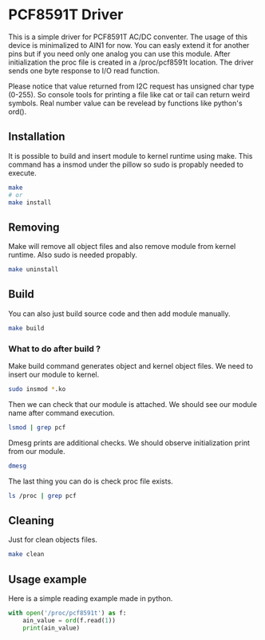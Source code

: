 # PCF8591T Driver
This is a simple driver for PCF8591T AC/DC conventer. The usage of this device is minimalized to AIN1 for now. You can easly extend it for another pins but if you need only one analog you can use this module. After initialization the proc file is created in a /proc/pcf8591t location. The driver sends one byte response to I/O read function.

Please notice that value returned from I2C request has unsigned char type (0-255). So console tools for printing a file like cat or tail can return weird symbols. Real number value can be revelead by functions like python's ord().

## Installation
It is possible to build and insert module to kernel runtime using make. This command has a insmod under the pillow so sudo is propably needed to execute.
``` bash
make
# or
make install
```

## Removing
Make will remove all object files and also remove module from kernel runtime. Also sudo is needed propably.
``` bash
make uninstall
```

## Build
You can also just build source code and then add module manually.
``` bash
make build
```
### What to do after build ?
Make build command generates object and kernel object files. We need to insert our module to kernel.
``` bash 
sudo insmod *.ko
```
Then we can check that our module is attached. We should see our module name after command execution.
``` bash
lsmod | grep pcf
```
Dmesg prints are additional checks. We should observe initialization print from our module.
``` bash
dmesg
```
The last thing you can do is check proc file exists.
``` bash
ls /proc | grep pcf
```

## Cleaning
Just for clean objects files.
``` bash
make clean
```

## Usage example
Here is a simple reading example made in python.
``` python
with open('/proc/pcf8591t') as f:
    ain_value = ord(f.read(1))
    print(ain_value)
```
